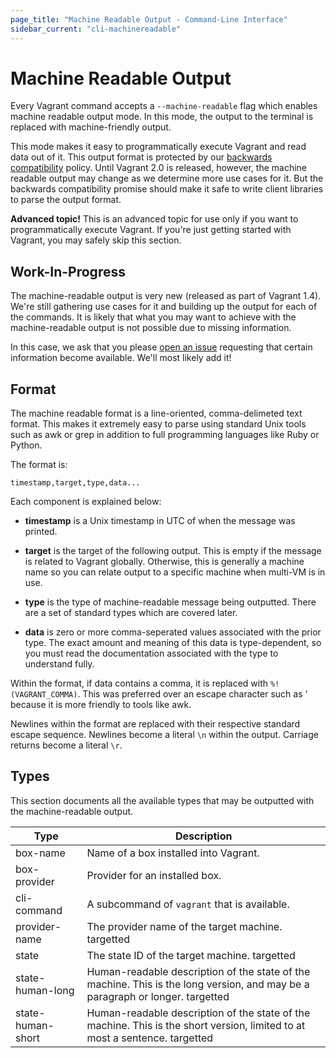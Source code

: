 ```yaml
---
page_title: "Machine Readable Output - Command-Line Interface"
sidebar_current: "cli-machinereadable"
---
```


# Machine Readable Output

Every Vagrant command accepts a `--machine-readable` flag which enables
machine readable output mode. In this mode, the output to the terminal
is replaced with machine-friendly output.

This mode makes it easy to programmatically execute Vagrant and read data
out of it. This output format is protected by our
[backwards compatibility](/v2/installation/backwards-compatibility.html)
policy. Until Vagrant 2.0 is released, however, the machine readable output
may change as we determine more use cases for it. But the backwards
compatibility promise should make it safe to write client libraries to
parse the output format.

<div class="alert alert-block alert-warn">
<p>
<strong>Advanced topic!</strong> This is an advanced topic for use only if
you want to programmatically execute Vagrant. If you're just getting started
with Vagrant, you may safely skip this section.
</p>
</div>

## Work-In-Progress

The machine-readable output is very new (released as part of Vagrant 1.4).
We're still gathering use cases for it and building up the output for each
of the commands. It is likely that what you may want to achieve with
the machine-readable output is not possible due to missing information.

In this case, we ask that you please
[open an issue](https://github.com/mitchellh/vagrant/issues)
requesting that certain information become available. We'll most likely add
it!

## Format

The machine readable format is a line-oriented, comma-delimeted text format.
This makes it extremely easy to parse using standard Unix tools such as awk or
grep in addition to full programming languages like Ruby or Python.

The format is:

```
timestamp,target,type,data...
```

Each component is explained below:

* **timestamp** is a Unix timestamp in UTC of when the message was printed.

* **target** is the target of the following output. This is empty if the
  message is related to Vagrant globally. Otherwise, this is generally a machine
  name so you can relate output to a specific machine when multi-VM is in use.

* **type** is the type of machine-readable message being outputted. There are
  a set of standard types which are covered later.

* **data** is zero or more comma-seperated values associated with the prior
  type. The exact amount and meaning of this data is type-dependent, so you
  must read the documentation associated with the type to understand fully.

Within the format, if data contains a comma, it is replaced with
`%!(VAGRANT_COMMA)`. This was preferred over an escape character such as \'
because it is more friendly to tools like awk.

Newlines within the format are replaced with their respective standard escape
sequence. Newlines become a literal `\n` within the output. Carriage returns
become a literal `\r`.

## Types

This section documents all the available types that may be outputted
with the machine-readable output.

<table class="table table-hover table-bordered mr-types">
<thead>
<tr>
<th class="mr-type">Type</th>
<th>Description</th>
</tr>
</thead>

<tr>
<td>box-name</td>
<td>
	Name of a box installed into Vagrant.
</td>
</tr>

<tr>
<td>box-provider</td>
<td>
	Provider for an installed box.
</td>
</tr>

<tr>
<td>cli-command</td>
<td>
	A subcommand of <code>vagrant</code> that is available.
</td>
</tr>

<tr>
<td>provider-name</td>
<td>
	The provider name of the target machine.
	<span class="label">targetted</span>
</td>
</tr>

<tr>
<td>state</td>
<td>
	The state ID of the target machine.
	<span class="label">targetted</span>
</td>
</tr>

<tr>
<td>state-human-long</td>
<td>
	Human-readable description of the state of the machine. This is the
	long version, and may be a paragraph or longer.
	<span class="label">targetted</span>
</td>
</tr>

<tr>
<td>state-human-short</td>
<td>
	Human-readable description of the state of the machine. This is the
	short version, limited to at most a sentence.
	<span class="label">targetted</span>
</td>
</tr>

</table>
